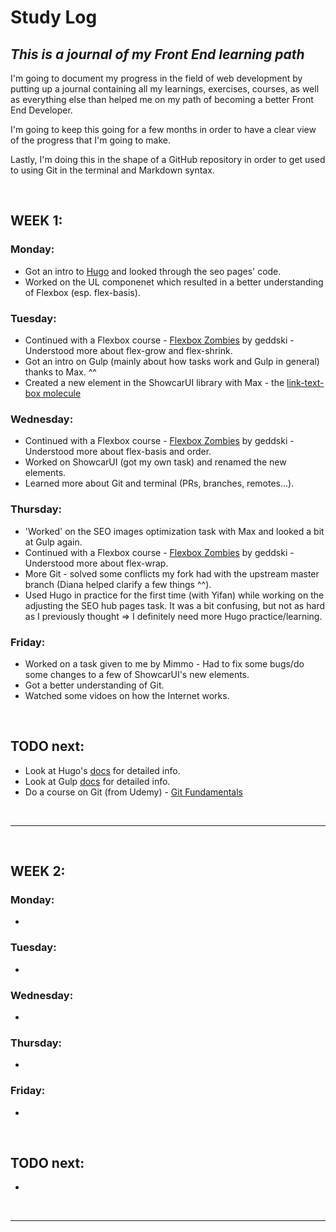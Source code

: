 # Study Log

## *This is a journal of my Front End learning path*

I'm going to document my progress in the field of web development by putting up a journal containing all my learnings, exercises, courses, as well as everything else than helped me on my path of becoming a better Front End Developer. 

I'm going to keep this going for a few months in order to have a clear view of the progress that I'm going to make.

Lastly, I'm doing this in the shape of a GitHub repository in order to get used to using Git in the terminal and Markdown syntax.

<br>

## **WEEK 1**:

### **Monday**: 
* Got an intro to [Hugo](https://gohugo.io) and looked through the seo pages' code.
* Worked on the UL componenet which resulted in a better understanding of Flexbox (esp. flex-basis).

### **Tuesday**: 
* Continued with a Flexbox course - [Flexbox Zombies](https://geddski.teachable.com/courses/) by geddski - Understood more about flex-grow and flex-shrink.
* Got an intro on Gulp (mainly about how tasks work and Gulp in general) thanks to Max. ^^
* Created a new element in the ShowcarUI library with Max - the [link-text-box molecule](https://autoscout24.github.io/showcar-ui/#link-text-box-target) 

### **Wednesday**: 
* Continued with a Flexbox course - [Flexbox Zombies](https://geddski.teachable.com/courses/) by geddski - Understood more about flex-basis and order.
* Worked on ShowcarUI (got my own task) and renamed the new elements.
* Learned more about Git and terminal (PRs, branches, remotes...).

### **Thursday**: 
* 'Worked' on the SEO images optimization task with Max and looked a bit at Gulp again.
* Continued with a Flexbox course - [Flexbox Zombies](https://geddski.teachable.com/courses/) by geddski - Understood more about flex-wrap.
* More Git - solved some conflicts my fork had with the upstream master branch (Diana helped clarify a few things ^^).
* Used Hugo in practice for the first time (with Yifan) while working on the adjusting the SEO hub pages task. It was a bit confusing, but not as hard as I previously thought => I definitely need more Hugo practice/learning. 

### **Friday**: 
* Worked on a task given to me by Mimmo - Had to fix some bugs/do some changes to a few of ShowcarUI's new elements.
* Got a better understanding of Git.
* Watched some vidoes on how the Internet works.

<br>

## **TODO next**: 
* Look at Hugo's [docs](https://gohugo.io/documentation/) for detailed info.
* Look at Gulp [docs](https://github.com/gulpjs/gulp/blob/master/docs/API.md) for detailed info.
* Do a course on Git (from Udemy) - [Git Fundamentals](https://www.udemy.com/git-novice-to-expert/learn/v4/overview)

<br>

---

<br>

## **WEEK 2**:

### **Monday**: 
* 

### **Tuesday**: 
* 

### **Wednesday**: 
* 

### **Thursday**: 
* 

### **Friday**: 
* 

<br>

## **TODO next**: 
* 

<br>

---


